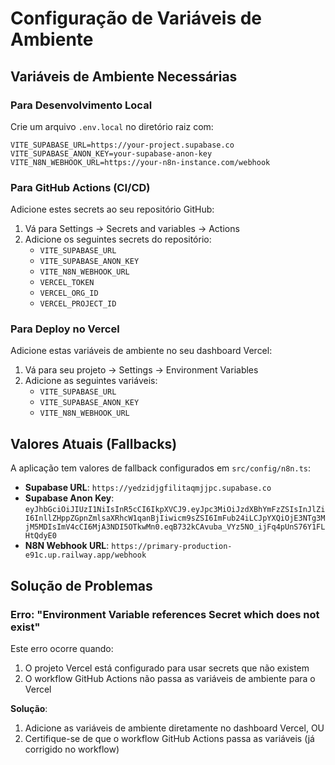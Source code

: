 # Configuração de Variáveis de Ambiente

## Variáveis de Ambiente Necessárias

### Para Desenvolvimento Local
Crie um arquivo `.env.local` no diretório raiz com:

```env
VITE_SUPABASE_URL=https://your-project.supabase.co
VITE_SUPABASE_ANON_KEY=your-supabase-anon-key
VITE_N8N_WEBHOOK_URL=https://your-n8n-instance.com/webhook
```

### Para GitHub Actions (CI/CD)
Adicione estes secrets ao seu repositório GitHub:

1. Vá para Settings → Secrets and variables → Actions
2. Adicione os seguintes secrets do repositório:
   - `VITE_SUPABASE_URL`
   - `VITE_SUPABASE_ANON_KEY`
   - `VITE_N8N_WEBHOOK_URL`
   - `VERCEL_TOKEN`
   - `VERCEL_ORG_ID`
   - `VERCEL_PROJECT_ID`

### Para Deploy no Vercel
Adicione estas variáveis de ambiente no seu dashboard Vercel:

1. Vá para seu projeto → Settings → Environment Variables
2. Adicione as seguintes variáveis:
   - `VITE_SUPABASE_URL`
   - `VITE_SUPABASE_ANON_KEY`
   - `VITE_N8N_WEBHOOK_URL`

## Valores Atuais (Fallbacks)
A aplicação tem valores de fallback configurados em `src/config/n8n.ts`:

- **Supabase URL**: `https://yedzidjgfilitaqmjjpc.supabase.co`
- **Supabase Anon Key**: `eyJhbGciOiJIUzI1NiIsInR5cCI6IkpXVCJ9.eyJpc3MiOiJzdXBhYmFzZSIsInJlZiI6InllZHppZGpnZmlsaXRhcW1qanBjIiwicm9sZSI6ImFub24iLCJpYXQiOjE3NTg3MjM5MDIsImV4cCI6MjA3NDI5OTkwMn0.eqB732kCAvuba_VYz5NO_ijFq4pUnS76Y1FLHtQdyE0`
- **N8N Webhook URL**: `https://primary-production-e91c.up.railway.app/webhook`

## Solução de Problemas

### Erro: "Environment Variable references Secret which does not exist"
Este erro ocorre quando:
1. O projeto Vercel está configurado para usar secrets que não existem
2. O workflow GitHub Actions não passa as variáveis de ambiente para o Vercel

**Solução**: 
1. Adicione as variáveis de ambiente diretamente no dashboard Vercel, OU
2. Certifique-se de que o workflow GitHub Actions passa as variáveis (já corrigido no workflow)
